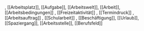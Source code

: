 , [[Arbeitsplatz]], [[Aufgabe]], [[Arbeitswelt]], [[Arbeit]], [[Arbeitsbedingungen]]
, [[Freizeitaktivität]]
, [[Termindruck]]
, [[Arbeitsauftrag]]
, [[Schularbeit]]
, [[Beschäftigung]], [[Urlaub]], [[Spaziergang]], [[Arbeitsstelle]], [[Berufsfeld]]